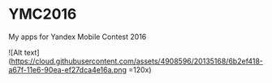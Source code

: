 # YMC2016
My apps for Yandex Mobile Contest 2016 


![Alt text](https://cloud.githubusercontent.com/assets/4908596/20135168/6b2ef418-a67f-11e6-90ea-ef27dca4e16a.png =120x)
